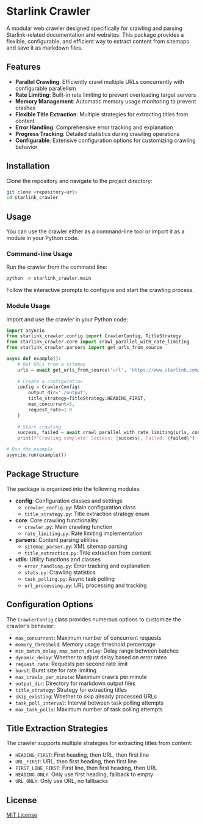 # Starlink Crawler

A modular web crawler designed specifically for crawling and parsing Starlink-related documentation and websites. This package provides a flexible, configurable, and efficient way to extract content from sitemaps and save it as markdown files.

## Features

- **Parallel Crawling**: Efficiently crawl multiple URLs concurrently with configurable parallelism
- **Rate Limiting**: Built-in rate limiting to prevent overloading target servers
- **Memory Management**: Automatic memory usage monitoring to prevent crashes
- **Flexible Title Extraction**: Multiple strategies for extracting titles from content
- **Error Handling**: Comprehensive error tracking and explanation
- **Progress Tracking**: Detailed statistics during crawling operations
- **Configurable**: Extensive configuration options for customizing crawling behavior

## Installation

Clone the repository and navigate to the project directory:

```bash
git clone <repository-url>
cd starlink_crawler
```

## Usage

You can use the crawler either as a command-line tool or import it as a module in your Python code.

### Command-line Usage

Run the crawler from the command line:

```bash
python -m starlink_crawler.main
```

Follow the interactive prompts to configure and start the crawling process.

### Module Usage

Import and use the crawler in your Python code:

```python
import asyncio
from starlink_crawler.config import CrawlerConfig, TitleStrategy
from starlink_crawler.core import crawl_parallel_with_rate_limiting
from starlink_crawler.parsers import get_urls_from_source

async def example():
    # Get URLs from a sitemap
    urls = await get_urls_from_source('url', 'https://www.starlink.com/support/sitemap/en-US.xml')
    
    # Create a configuration
    config = CrawlerConfig(
        output_dir='./output',
        title_strategy=TitleStrategy.HEADING_FIRST,
        max_concurrent=5,
        request_rate=1.0
    )
    
    # Start crawling
    success, failed = await crawl_parallel_with_rate_limiting(urls, config)
    print(f"Crawling complete! Success: {success}, Failed: {failed}")

# Run the example
asyncio.run(example())
```

## Package Structure

The package is organized into the following modules:

- **config**: Configuration classes and settings
  - `crawler_config.py`: Main configuration class
  - `title_strategy.py`: Title extraction strategy enum
- **core**: Core crawling functionality
  - `crawler.py`: Main crawling function
  - `rate_limiting.py`: Rate limiting implementation
- **parsers**: Content parsing utilities
  - `sitemap_parser.py`: XML sitemap parsing
  - `title_extraction.py`: Title extraction from content
- **utils**: Utility functions and classes
  - `error_handling.py`: Error tracking and explanation
  - `stats.py`: Crawling statistics
  - `task_polling.py`: Async task polling
  - `url_processing.py`: URL processing and tracking

## Configuration Options

The `CrawlerConfig` class provides numerous options to customize the crawler's behavior:

- `max_concurrent`: Maximum number of concurrent requests
- `memory_threshold`: Memory usage threshold percentage
- `min_batch_delay`, `max_batch_delay`: Delay range between batches
- `dynamic_delay`: Whether to adjust delay based on error rates
- `request_rate`: Requests per second rate limit
- `burst`: Burst size for rate limiting
- `max_crawls_per_minute`: Maximum crawls per minute
- `output_dir`: Directory for markdown output files
- `title_strategy`: Strategy for extracting titles
- `skip_existing`: Whether to skip already processed URLs
- `task_poll_interval`: Interval between task polling attempts
- `max_task_polls`: Maximum number of task polling attempts

## Title Extraction Strategies

The crawler supports multiple strategies for extracting titles from content:

- `HEADING_FIRST`: First heading, then URL, then first line
- `URL_FIRST`: URL, then first heading, then first line
- `FIRST_LINE_FIRST`: First line, then first heading, then URL
- `HEADING_ONLY`: Only use first heading, fallback to empty
- `URL_ONLY`: Only use URL, no fallbacks

## License

[MIT License](LICENSE)
